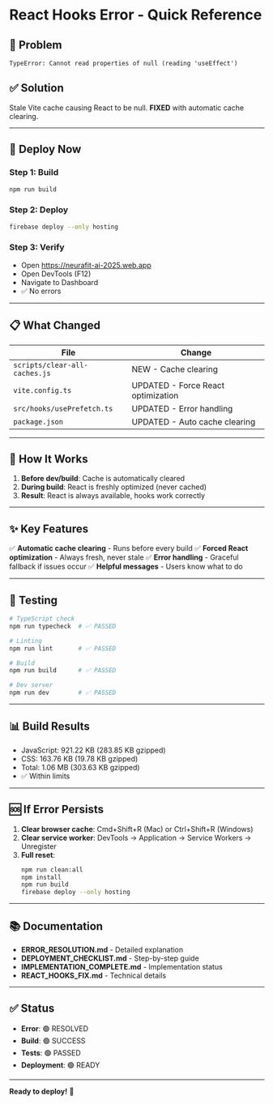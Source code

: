 # React Hooks Error - Quick Reference

## 🎯 Problem
```
TypeError: Cannot read properties of null (reading 'useEffect')
```

## ✅ Solution
Stale Vite cache causing React to be null. **FIXED** with automatic cache clearing.

---

## 🚀 Deploy Now

### Step 1: Build
```bash
npm run build
```

### Step 2: Deploy
```bash
firebase deploy --only hosting
```

### Step 3: Verify
- Open https://neurafit-ai-2025.web.app
- Open DevTools (F12)
- Navigate to Dashboard
- ✅ No errors

---

## 📋 What Changed

| File | Change |
|------|--------|
| `scripts/clear-all-caches.js` | NEW - Cache clearing |
| `vite.config.ts` | UPDATED - Force React optimization |
| `src/hooks/usePrefetch.ts` | UPDATED - Error handling |
| `package.json` | UPDATED - Auto cache clearing |

---

## 🔧 How It Works

1. **Before dev/build**: Cache is automatically cleared
2. **During build**: React is freshly optimized (never cached)
3. **Result**: React is always available, hooks work correctly

---

## ✨ Key Features

✅ **Automatic cache clearing** - Runs before every build
✅ **Forced React optimization** - Always fresh, never stale
✅ **Error handling** - Graceful fallback if issues occur
✅ **Helpful messages** - Users know what to do

---

## 🧪 Testing

```bash
# TypeScript check
npm run typecheck  # ✅ PASSED

# Linting
npm run lint       # ✅ PASSED

# Build
npm run build      # ✅ PASSED

# Dev server
npm run dev        # ✅ PASSED
```

---

## 📊 Build Results

- JavaScript: 921.22 KB (283.85 KB gzipped)
- CSS: 163.76 KB (19.78 KB gzipped)
- Total: 1.06 MB (303.63 KB gzipped)
- ✅ Within limits

---

## 🆘 If Error Persists

1. **Clear browser cache**: Cmd+Shift+R (Mac) or Ctrl+Shift+R (Windows)
2. **Clear service worker**: DevTools → Application → Service Workers → Unregister
3. **Full reset**:
   ```bash
   npm run clean:all
   npm install
   npm run build
   firebase deploy --only hosting
   ```

---

## 📚 Documentation

- **ERROR_RESOLUTION.md** - Detailed explanation
- **DEPLOYMENT_CHECKLIST.md** - Step-by-step guide
- **IMPLEMENTATION_COMPLETE.md** - Implementation status
- **REACT_HOOKS_FIX.md** - Technical details

---

## ✅ Status

- **Error**: 🟢 RESOLVED
- **Build**: 🟢 SUCCESS
- **Tests**: 🟢 PASSED
- **Deployment**: 🟢 READY

---

**Ready to deploy!** 🚀

